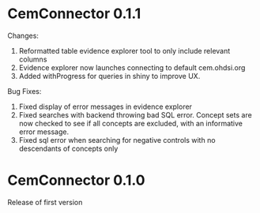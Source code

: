 CemConnector 0.1.1
==================
Changes:
1. Reformatted table evidence explorer tool to only include relevant columns
2. Evidence explorer now launches connecting to default cem.ohdsi.org
3. Added withProgress for queries in shiny to improve UX.

Bug Fixes:
1. Fixed display of error messages in evidence explorer
2. Fixed searches with backend throwing bad SQL error.
   Concept sets are now checked to see if all concepts are excluded, with an informative error message.
3. Fixed sql error when searching for negative controls with no descendants of concepts only

CemConnector 0.1.0
==================
Release of first version